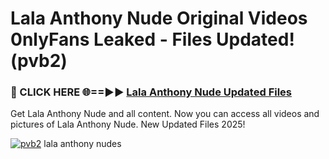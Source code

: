 # Lala Anthony Nude Original Videos 0nlyFans Leaked - Files Updated! (pvb2)

<h3>🔴 CLICK HERE 🌐==►► <a href="https://tinyurl.com/yrmya6cz" rel="nofollow">Lala Anthony Nude Updated Files</a></h3>

Get Lala Anthony Nude and all content. Now you can access all videos and pictures of Lala Anthony Nude. New Updated Files 2025!

[![pvb2](https://i.imgur.com/FMdXYCs.gif)](https://tinyurl.com/yrmya6cz)
lala anthony nudes
